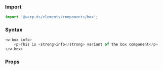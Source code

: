 ### Import

```js
import '@warp-ds/elements/components/box';

```

### Syntax

```js
<w-box info>
    <p>This is <strong>info</strong> variant of the box component</p>
</w-box>
```

### Props

<api-table type=elements component="Box" />
